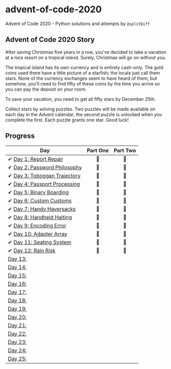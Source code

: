 # advent-of-code-2020
Advent of Code 2020 - Python solutions and attempts by `@splitDiff`

## Advent of Code 2020 Story
After saving Christmas five years in a row, you've decided to take a vacation at a nice resort on a tropical island. Surely, Christmas will go on without you.

The tropical island has its own currency and is entirely cash-only. The gold coins used there have a little picture of a starfish; the locals just call them stars. None of the currency exchanges seem to have heard of them, but somehow, you'll need to find fifty of these coins by the time you arrive so you can pay the deposit on your room.

To save your vacation, you need to get all fifty stars by December 25th.

Collect stars by solving puzzles. Two puzzles will be made available on each day in the Advent calendar; the second puzzle is unlocked when you complete the first. Each puzzle grants one star. Good luck!

## Progress

| Day  | Part One | Part Two | 
|---|:---:|:---:|
| ✔ [Day 1: Report Repair](https://github.com/splitDiff/AdventOfCode2020/tree/main/Day01)| 🌟 | 🌟 |
| ✔ [Day 2: Password Philosophy](https://github.com/splitDiff/AdventOfCode2020/tree/main/Day02)| 🌟 | 🌟 |
| ✔ [Day 3: Toboggan Trajectory](https://github.com/splitDiff/AdventOfCode2020/tree/main/Day03)| 🌟 | 🌟 |
| ✔ [Day 4: Passport Processing](https://github.com/splitDiff/AdventOfCode2020/tree/main/Day04)| 🌟 | 🌟 |
| ✔ [Day 5: Binary Boarding](https://github.com/splitDiff/AdventOfCode2020/tree/main/Day05)| 🌟 | 🌟 |
| ✔ [Day 6: Custom Customs](https://github.com/splitDiff/AdventOfCode2020/tree/main/Day06)| 🌟 | 🌟 |
| ✔ [Day 7: Handy Haversacks](https://github.com/splitDiff/AdventOfCode2020/tree/main/Day07)| 🌟 | 🌟 |
| ✔ [Day 8: Handheld Halting](https://github.com/splitDiff/AdventOfCode2020/tree/main/Day08)| 🌟 | 🌟 |
| ✔ [Day 9: Encoding Error](https://github.com/splitDiff/AdventOfCode2020/tree/main/Day09)| 🌟 | 🌟 |
| ✔ [Day 10: Adapter Array](https://github.com/splitDiff/AdventOfCode2020/tree/main/Day10)| 🌟 | 🌟 |
| ✔ [Day 11: Seating System](https://github.com/splitDiff/AdventOfCode2020/tree/main/Day11)| 🌟 | 🌟 |
| ✔ [Day 12: Rain Risk](https://github.com/splitDiff/AdventOfCode2020/tree/main/Day12)| 🌟 | 🌟 |
| [Day 13: ]()| | |
| [Day 14: ]()| | |
| [Day 15: ]()| | |
| [Day 16: ]()| | |
| [Day 17: ]()| | |
| [Day 18: ]()| | |
| [Day 19: ]()| | |
| [Day 20: ]()| | |
| [Day 21: ]()| | |
| [Day 22: ]()| | |
| [Day 23: ]()| | |
| [Day 24: ]()| | |
| [Day 25: ]()| | |

